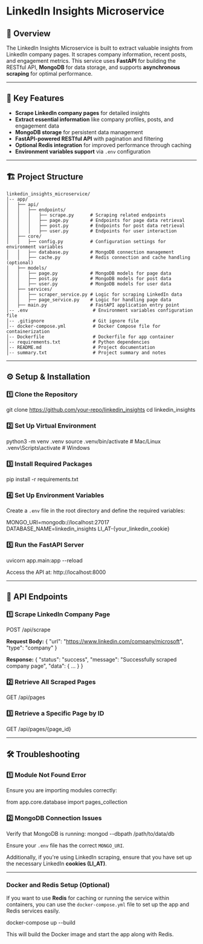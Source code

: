 # LinkedIn Insights Microservice

## 📌 Overview
The LinkedIn Insights Microservice is built to extract valuable insights from LinkedIn company pages. It scrapes company information, recent posts, and engagement metrics. This service uses **FastAPI** for building the RESTful API, **MongoDB** for data storage, and supports **asynchronous scraping** for optimal performance.

---

## 🚀 Key Features
- **Scrape LinkedIn company pages** for detailed insights
- **Extract essential information** like company profiles, posts, and engagement data
- **MongoDB storage** for persistent data management
- **FastAPI-powered RESTful API** with pagination and filtering
- **Optional Redis integration** for improved performance through caching
- **Environment variables support** via `.env` configuration

---

## 🏗 Project Structure
```
linkedin_insights_microservice/
│-- app/
│   ├── api/
│   │   ├── endpoints/
│   │   │   ├── scrape.py      # Scraping related endpoints
│   │   │   ├── page.py        # Endpoints for page data retrieval
│   │   │   ├── post.py        # Endpoints for post data retrieval
│   │   │   ├── user.py        # Endpoints for user interaction
│   ├── core/
│   │   ├── config.py          # Configuration settings for environment variables
│   │   ├── database.py        # MongoDB connection management
│   │   ├── cache.py           # Redis connection and cache handling (optional)
│   ├── models/
│   │   ├── page.py            # MongoDB models for page data
│   │   ├── post.py            # MongoDB models for post data
│   │   ├── user.py            # MongoDB models for user data
│   ├── services/
│   │   ├── scraper_service.py # Logic for scraping LinkedIn data
│   │   ├── page_service.py    # Logic for handling page data
│   ├── main.py                # FastAPI application entry point
│-- .env                        # Environment variables configuration file
│-- .gitignore                  # Git ignore file
│-- docker-compose.yml          # Docker Compose file for containerization
│-- Dockerfile                  # Dockerfile for app container
│-- requirements.txt            # Python dependencies
│-- README.md                   # Project documentation
│-- summary.txt                 # Project summary and notes

```

---

## ⚙️ Setup & Installation

### **1️⃣ Clone the Repository**
git clone https://github.com/your-repo/linkedin_insights
cd linkedin_insights

### **2️⃣ Set Up Virtual Environment**
python3 -m venv .venv
source .venv/bin/activate  # Mac/Linux
.venv\Scripts\activate     # Windows

### **3️⃣ Install Required Packages**
pip install -r requirements.txt

### **4️⃣ Set Up Environment Variables**
Create a `.env` file in the root directory and define the required variables:

MONGO_URI=mongodb://localhost:27017
DATABASE_NAME=linkedin_insights
LI_AT-{your_linkedin_cookie}

### **5️⃣ Run the FastAPI Server**
uvicorn app.main:app --reload

Access the API at: http://localhost:8000

---

## 📡 API Endpoints

### **1️⃣ Scrape LinkedIn Company Page**
POST /api/scrape

**Request Body:**
{
  "url": "https://www.linkedin.com/company/microsoft",
  "type": "company"
}

**Response:**
{
  "status": "success",
  "message": "Successfully scraped company page",
  "data": { ... }
}

### **2️⃣ Retrieve All Scraped Pages**
GET /api/pages

### **3️⃣ Retrieve a Specific Page by ID**
GET /api/pages/{page_id}

---

## 🛠 Troubleshooting

### **1️⃣ Module Not Found Error**
Ensure you are importing modules correctly:

from app.core.database import pages_collection

### **2️⃣ MongoDB Connection Issues**
Verify that MongoDB is running:
mongod --dbpath /path/to/data/db

Ensure your `.env` file has the correct `MONGO_URI`.

Additionally, if you're using LinkedIn scraping, ensure that you have set up the necessary LinkedIn **cookies (LI_AT)**.

---

### Docker and Redis Setup (Optional)

If you want to use **Redis** for caching or running the service within containers, you can use the `docker-compose.yml` file to set up the app and Redis services easily.

docker-compose up --build

This will build the Docker image and start the app along with Redis.
